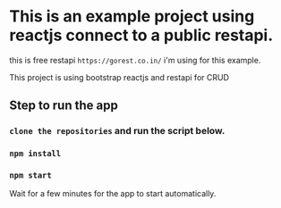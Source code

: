 # This is an example project using reactjs connect to a public restapi.
this is free restapi `https://gorest.co.in/` i'm using for this example.

This project is using bootstrap reactjs and restapi for CRUD

## Step to run the app

### `clone the repositories` and run the script below.

### `npm install`
### `npm start`

Wait for a few minutes for the app to start automatically.
